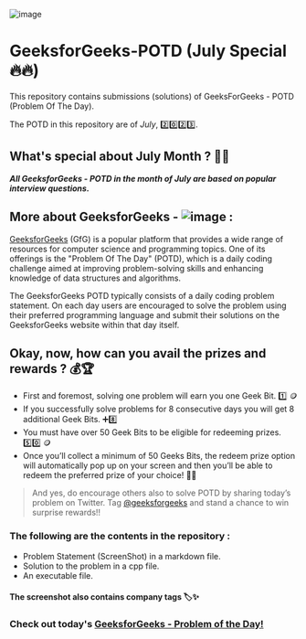  ![image](https://github.com/nikhilsp242/GeeksForGeeks-POTD/assets/112267674/3186627c-8126-4236-bc77-e9b2155c8e86)


# GeeksforGeeks-POTD (July Special🔥🔥)
This repository contains submissions (solutions) of GeeksForGeeks - POTD (Problem Of The Day). 

The POTD in this repository are of _July_, 2️⃣0️⃣2️⃣3️⃣. 

## What's special about July Month ? 📆🤔
***All GeeksforGeeks - POTD in the month of July are based on popular interview questions.***

## More about GeeksforGeeks - ![image](https://github.com/nikhilsp242/GeeksForGeeks-POTD/assets/112267674/99806be3-f4f8-4ea1-b99e-7299049bfdb7) :

[GeeksforGeeks](https://www.geeksforgeeks.org/) (GfG) is a popular platform that provides a wide range of resources for computer science and programming topics. One of its offerings is the "Problem Of The Day" (POTD), which is a daily coding challenge aimed at improving problem-solving skills and enhancing knowledge of data structures and algorithms.

The GeeksforGeeks POTD typically consists of a daily coding problem statement. On each day users are encouraged to solve the problem using their preferred programming language and submit their solutions on the GeeksforGeeks website within that day itself.

## Okay, now, how can you avail the prizes and rewards ? 💰🏆

  - First and foremost, solving one problem will earn you one Geek Bit. 1️⃣ 🪙
  - If you successfully solve problems for 8 consecutive days you will get 8 additional Geek Bits. ➕8️⃣
  - You must have over 50 Geek Bits to be eligible for redeeming prizes.  5️⃣0️⃣ 🪙
  - Once you’ll collect a minimum of 50 Geeks Bits, the redeem prize option will automatically pop up on your screen and then you’ll be able to redeem the preferred prize of your choice! 🤩🎁

>And yes, do encourage others also to solve POTD by sharing today’s problem on Twitter. Tag [@geeksforgeeks](https://twitter.com/geeksforgeeks) and stand a chance to win surprise rewards!!

### The following are the contents in the repository :
  - Problem Statement (ScreenShot) in a markdown file.
  - Solution to the problem in a cpp file.
  - An executable file.
#### The screenshot also contains company tags 🏷️✨

### Check out today's [GeeksforGeeks - Problem of the Day!](https://practice.geeksforgeeks.org/problem-of-the-day)

